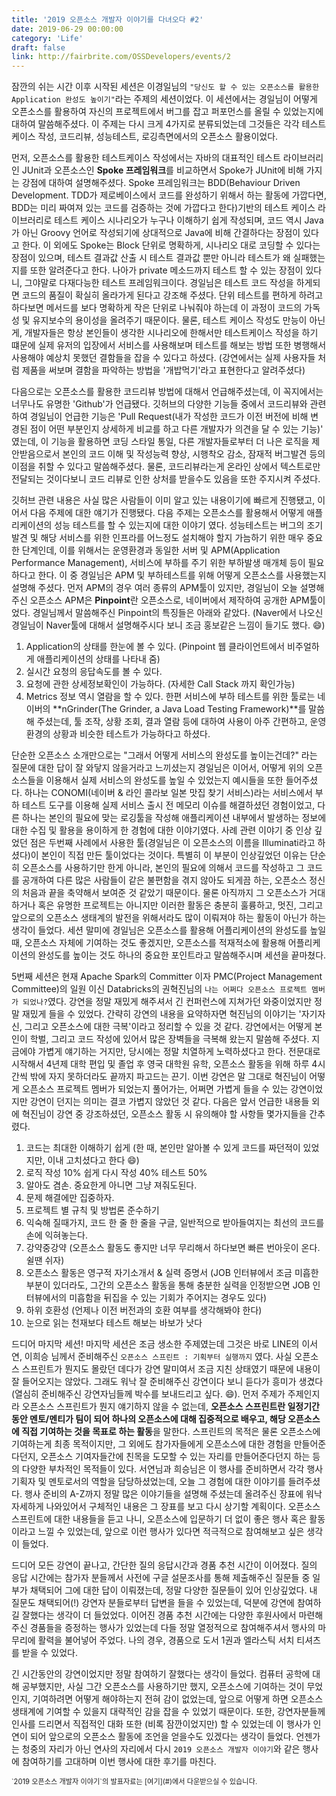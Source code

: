 ```yaml
---
title: '2019 오픈소스 개발자 이야기를 다녀오다 #2'
date: 2019-06-29 00:00:00
category: 'Life'
draft: false
link: http://fairbrite.com/OSSDevelopers/events/2
---
```


잠깐의 쉬는 시간 이후 시작된 세션은 이경일님의 `"당신도 할 수 있는 오픈소스를 활용한 Application 완성도 높이기"`라는 주제의 세션이었다. 이 세션에서는 경일님이 어떻게 오픈소스를 활용하여 자신의 프로젝트에서 버그를 잡고 퍼포먼스를 올릴 수 있었는지에 대하여 말씀해주셨다. 이 주제는 다시 크게 4가지로 분류되었는데 그것들은 각각 테스트케이스 작성, 코드리뷰, 성능테스트, 로깅측면에서의 오픈소스 활용이었다.

먼저, 오픈소스를 활용한 테스트케이스 작성에서는 자바의 대표적인 테스트 라이브러리인 JUnit과 오픈소스인 **Spoke 프레임워크**를 비교하면서 Spoke가 JUnit에 비해 가지는 강점에 대하여 설명해주셨다. Spoke 프레임워크는 BDD(Behaviour Driven Development. TDD가 제로베이스에서 코드를 완성하기 위해서 하는 활동에 가깝다면, BDD는 미리 짜여져 있는 코드를 검증하는 것에 가깝다고 한다)기반의 테스트 케이스 라이브러리로 테스트 케이스 시나리오가 누구나 이해하기 쉽게 작성되며, 코드 역시 Java가 아닌 Groovy 언어로 작성되기에 상대적으로 Java에 비해 간결하다는 장점이 있다고 한다. 이 외에도 Spoke는 Block 단위로 명확하게, 시나리오 대로 코딩할 수 있다는 장점이 있으며, 테스트 결과값 산출 시 테스트 결과값 뿐만 아니라 테스트가 왜 실패했는지를 또한 알려준다고 한다. 나아가 private 메소드까지 테스트 할 수 있는 장점이 있다니, 그야말로 다재다능한 테스트 프레임워크이다. 경일님은 테스트 코드 작성을 하게되면 코드의 품질이 확실히 올라가게 된다고 강조해 주셨다. 단위 테스트를 편하게 하려고 하다보면 메서드를 보다 명확하게 작은 단위로 나눠줘야 하는데 이 과정이 코드의 가독성 및 유지보수의 용이성을 올려주기 때문이다. 물론, 테스트 케이스 작성도 만능이 아닌게, 개발자들은 항상 본인들이 생각한 시나리오에 한해서만 테스트케이스 작성을 하기 떄문에 실제 유저의 입장에서 서비스를 사용해보며 테스트를 해보는 방법 또한 병행해서 사용해야 예상치 못했던 결함들을 잡을 수 있다고 하셨다. (강연에서는 실제 사용자들 처럼 제품을 써보며 결함을 파악하는 방법을 '개밥먹기'라고 표현한다고 알려주셨다)

다음으로는 오픈소스를 활용한 코드리뷰 방법에 대해서 언급해주셨는데, 이 꼭지에서는 너무나도 유명한 'Github'가 언급됐다. 깃허브의 다양한 기능들 중에서 코드리뷰와 관련하여 경일님이 언급한 기능은 'Pull Request(내가 작성한 코드가 이전 버전에 비해 변경된 점이 어떤 부분인지 상세하게 비교를 하고 다른 개발자가 의견을 달 수 있는 기능)' 였는데, 이 기능을 활용하면 코딩 스타일 통일, 다른 개발자들로부터 더 나은 로직을 제안받음으로서 본인의 코드 이해 및 작성능력 향상, 시행착오 감소, 잠재적 버그발견 등의 이점을 취할 수 있다고 말씀해주셨다. 물론, 코드리뷰라는게 온라인 상에서 텍스트로만 전달되는 것이다보니 코드 리뷰로 인한 상처를 받을수도 있음을 또한 주지시켜 주셨다.

깃허브 관련 내용은 사실 많은 사람들이 이미 알고 있는 내용이기에 빠르게 진행됐고, 이어서 다음 주제에 대한 얘기가 진행됐다. 다음 주제는 오픈소스를 활용해서 어떻게 애플리케이션의 성능 테스트를 할 수 있는지에 대한 이야기 였다. 성능테스트는 버그의 조기발견 및 해당 서비스를 위한 인프라를 어느정도 설치해야 할지 가늠하기 위한 매우 중요한 단계인데, 이를 위해서는 운영환경과 동일한 서버 및 APM(Application Performance Management), 서비스에 부하를 주기 위한 부하발생 매개체 등이 필요하다고 한다. 이 중 경일님은 APM 및 부하테스트를 위해 어떻게 오픈소스를 사용했는지 설명해 주셨다. 먼저 APM의 경우 여러 종류의 APM툴이 있지만, 경일님이 오늘 설명해주신 오픈소스 APM은 **Pinpoint**란 오픈소스로, 네이버에서 제작하여 공개한 APM툴이었다. 경일님께서 말씀해주신 Pinpoint의 특징들은 아래와 같았다. (Naver에서 나오신 경일님이 Naver툴에 대해서 설명해주시다 보니 조금 홍보같은 느낌이 들기도 했다. 😄)

1. Application의 상태를 한눈에 볼 수 있다. (Pinpoint 웹 클라이언트에서 비주얼하게 애플리케이션의 상태를 나타내 줌)
2. 실시간 요청의 응답속도를 볼 수 있다.
3. 요청에 관한 상세정보확인이 가능하다. (자세한 Call Stack 까지 확인가능)
4. Metrics 정보 역시 열람을 할 수 있다.
한편 서비스에 부하 테스트를 위한 툴로는 네이버의 **nGrinder(The Grinder, a Java Load Testing Framework)**를 말씀해 주셨는데, 툴 조작, 상황 조회, 결과 열람 등에 대하여 사용이 아주 간편하고, 운영환경의 상황과 비슷한 테스트가 가능하다고 하셨다.

단순한 오픈소스 소개만으로는 "그래서 어떻게 서비스의 완성도를 높이는건데?" 라는 질문에 대한 답이 잘 와닿지 않을거라고 느끼셨는지 경일님은 이어서, 어떻게 위의 오픈소스들을 이용해서 실제 서비스의 완성도를 높일 수 있었는지 예시들을 또한 들어주셨다. 하나는 CONOMI(네이버 & 라인 콜라보 일본 맛집 찾기 서비스)라는 서비스에서 부하 테스트 도구를 이용해 실제 서비스 출시 전 메모리 이슈를 해결하셨던 경험이었고, 다른 하나는 본인의 필요에 맞는 로깅툴을 작성해 애플리케이션 내부에서 발생하는 정보에 대한 수집 및 활용을 용이하게 한 경험에 대한 이야기였다. 사례 관련 이야기 중 인상 깊었던 점은 두번째 사례에서 사용한 툴(경일님은 이 오픈소스의 이름을 Illuminati라고 하셨다)이 본인이 직접 만든 툴이었다는 것이다. 특별히 이 부분이 인상깊었던 이유는 단순히 오픈소스를 사용하기만 한게 아니라, 본인의 필요에 의해서 코드를 작성하고 그 코드를 공개하여 다른 많은 사람들이 같은 불편함을 겪지 않아도 되게끔 하는, 오픈소스 정신의 처음과 끝을 축약해서 보여준 것 같았기 때문이다. 물론 아직까지 그 오픈소스가 거대하거나 혹은 유명한 프로젝트는 아니지만 이러한 활동은 충분히 훌륭하고, 멋진, 그리고 앞으로의 오픈소스 생태계의 발전을 위해서라도 많이 이뤄져야 하는 활동이 아닌가 하는 생각이 들었다.
세션 말미에 경일님은 오픈소스를 활용해 어플리케이션의 완성도를 높일 때, 오픈소스 자체에 기여하는 것도 좋겠지만, 오픈소스를 적재적소에 활용해 어플리케이션의 완성도를 높이는 것도 하나의 중요한 포인트라고 말씀해주시며 세션을 끝마쳤다.

5번째 세션은 현재 Apache Spark의 Committer 이자 PMC(Project Management Committee)의 일원 이신 Databricks의 권혁진님의 `나는 어쩌다 오픈소스 프로젝트 멤버가 되었나?`였다. 강연을 정말 재밌게 해주셔서 긴 컨퍼런스에 지쳐가던 와중이었지만 정말 재밌게 들을 수 있었다. 간략히 강연의 내용을 요약하자면 혁진님의 이야기는 '자기자신, 그리고 오픈소스에 대한 극복'이라고 정리할 수 있을 것 같다. 강연에서는 어떻게 본인이 학벌, 그리고 코드 작성에 있어서 많은 장벽들을 극복해 왔는지 말씀해 주셨다. 지금에야 가볍게 얘기하는 거지만, 당시에는 정말 치열하게 노력하셨다고 한다. 전문대로 시작해서 4년제 대학 편입 및 졸업 후 영국 대학원 유학, 오픈소스 활동을 위해 하루 4시간씩 밖에 자지 못하더라도 끝까지 파고드는 끈기. 이번 강연은 말 그대로 혁진님이 어떻게 오픈소스 프로젝트 멤버가 되었는지 풀어가는, 어쩌면 가볍게 들을 수 있는 강연이었지만 강연이 던지는 의미는 결코 가볍지 않았던 것 같다. 다음은 앞서 언급한 내용들 외에 혁진님이 강연 중 강조하셨던, 오픈소스 활동 시 유의해야 할 사항들 몇가지들을 간추렸다.

1. 코드는 최대한 이해하기 쉽게 (한 때, 본인만 알아볼 수 있게 코드를 짜던적이 있었지만, 이내 고치셨다고 한다 😄)
2. 로직 작성 10% 쉽게 다시 작성 40% 테스트 50%
3. 알아도 겸손. 중요한게 아니면 그냥 져줘도된다.
4. 문제 해결에만 집중하자.
5. 프로젝트 별 규칙 및 방법론 준수하기
6. 익숙해 질때가지, 코드 한 줄 한 줄을 구글, 일반적으로 받아들여지는 최선의 코드를 손에 익혀놓는다.
7. 강약중강약 (오픈소스 활동도 좋지만 너무 무리해서 하다보면 빠른 번아웃이 온다. 쉴땐 쉬자)
8. 오픈소스 활동은 영구적 자기소개서 & 실력 증명서 (JOB 인터뷰에서 조금 미흡한 부분이 있더라도, 그간의 오픈소스 활동을 통해 충분한 실력을 인정받으면 JOB 인터뷰에서의 미흡함을 뒤집을 수 있는 기회가 주어지는 경우도 있다)
9. 하위 호환성 (언제나 이전 버전과의 호환 여부를 생각해봐야 한다)
10. 눈으로 읽는 천재보다 테스트 해보는 바보가 낫다

드디어 마지막 세션! 마지막 세션은 조금 생소한 주제였는데 그것은 바로 LINE의 이서연, 이희승 님께서 준비해주신 `오픈소스 스프린트 : 기획부터 실행까지` 였다. 사실 오픈소스 스프린트가 뭔지도 몰랐던 데다가 강연 말미여서 조금 지친 상태였기 때문에 내용이 잘 들어오지는 않았다. 그래도 워낙 잘 준비해주신 강연이다 보니 듣다가 흥미가 생겼다(열심히 준비해주신 강연자님들께 박수를 보내드리고 싶다. 😄). 먼저 주제가 주제인지라 오픈소스 스프린트가 뭔지 얘기하지 않을 수 없는데, **오픈소스 스프린트란 일정기간 동안 멘토/멘티가 팀이 되어 하나의 오픈소스에 대해 집중적으로 배우고, 해당 오픈소스에 직접 기여하는 것을 목표로 하는 활동**을 말한다. 스프린트의 목적은 물론 오픈소스에 기여하는게 최종 목적이지만, 그 외에도 참가자들에게 오픈소스에 대한 경험을 만들어준다던지, 오픈소스 기여자들간에 친목을 도모할 수 있는 자리를 만들어준다던지 하는 등의 다양한 부차적인 목적들이 있다. 서연님과 희승님은 이 행사를 준비하면서 각각 행사 기획자 및 멘토로서의 역할을 담당하셨었는데, 오늘 그 경험에 대한 이야기를 들려주셨다. 행사 준비의 A-Z까지 정말 많은 이야기들을 설명해 주셨는데 올려주신 장표에 워낙 자세하게 나와있어서 구체적인 내용은 그 장표를 보고 다시 상기할 계획이다. 오픈소스 스프린트에 대한 내용들을 듣고 나니, 오픈소스에 입문하기 더 없이 좋은 행사 혹은 활동이라고 느낄 수 있었는데, 앞으로 이런 행사가 있다면 적극적으로 참여해보고 싶은 생각이 들었다.

드디어 모든 강연이 끝나고, 간단한 질의 응답시간과 경품 추천 시간이 이어졌다. 질의 응답 시간에는 참가자 분들께서 사전에 구글 설문조사를 통해 제출해주신 질문들 중 일부가 채택되어 그에 대한 답이 이뤄졌는데, 정말 다양한 질문들이 있어 인상깊었다. 내 질문도 채택되어(!) 강연자 분들로부터 답변을 들을 수 있었는데, 덕분에 강연에 참여하길 잘했다는 생각이 더 들었었다. 이어진 경품 추천 시간에는 다양한 후원사에서 마련해 주신 경품들을 증정하는 행사가 있었는데 다들 정말 열정적으로 참여해주셔서 행사의 마무리에 활력을 불어넣어 주었다. 나의 경우, 경품으로 도서 1권과 엘라스틱 서치 티셔츠를 받을 수 있었다. 

긴 시간동안의 강연이었지만 정말 참여하기 잘했다는 생각이 들었다. 컴퓨터 공학에 대해 공부했지만, 사실 그간 오픈소스를 사용하기만 했지, 오픈소스에 기여하는 것이 무었인지, 기여하려면 어떻게 해야하는지 전혀 감이 없었는데, 앞으로 어떻게 하면 오픈소스 생태계에 기여할 수 있을지 대략적인 감을 잡을 수 있었기 때문이다. 또한, 강연자분들께 인사를 드리면서 직접적인 대화 또한 (비록 잠깐이었지만) 할 수 있었는데 이 행사가 인연이 되어 앞으로의 오픈소스 활동에 조언을 얻을수도 있겠다는 생각이 들었다. 언젠가는 청중의 자리가 아닌 연사의 자리에서 다시 `2019 오픈소스 개발자 이야기`와 같은 행사에 참여하기를 고대하며 이번 행사에 대한 후기를 마친다.

<span style="font-size: 0.8em">
`2019 오픈소스 개발자 이야기`의 발표자료는 [여기](#)에서 다운받으실 수 있습니다.
</span>
